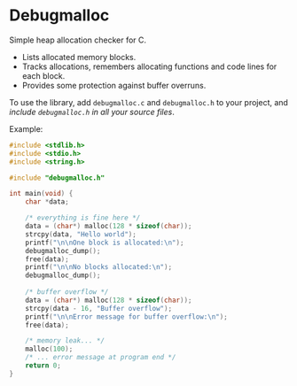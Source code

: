 # Debugmalloc

Simple heap allocation checker for C.

- Lists allocated memory blocks.
- Tracks allocations, remembers allocating functions and code lines for each block.
- Provides some protection against buffer overruns.

To use the library, add `debugmalloc.c` and `debugmalloc.h` to your project,
and *include `debugmalloc.h` in all your source files*.

Example:

```c
#include <stdlib.h>
#include <stdio.h>
#include <string.h>

#include "debugmalloc.h"

int main(void) {
    char *data;

    /* everything is fine here */
    data = (char*) malloc(128 * sizeof(char));
    strcpy(data, "Hello world");
    printf("\n\nOne block is allocated:\n");
    debugmalloc_dump();
    free(data);
    printf("\n\nNo blocks allocated:\n");
    debugmalloc_dump();
    
    /* buffer overflow */
    data = (char*) malloc(128 * sizeof(char));
    strcpy(data - 16, "Buffer overflow");
    printf("\n\nError message for buffer overflow:\n");
    free(data);

    /* memory leak... */
    malloc(100);
    /* ... error message at program end */
    return 0;
}
```
